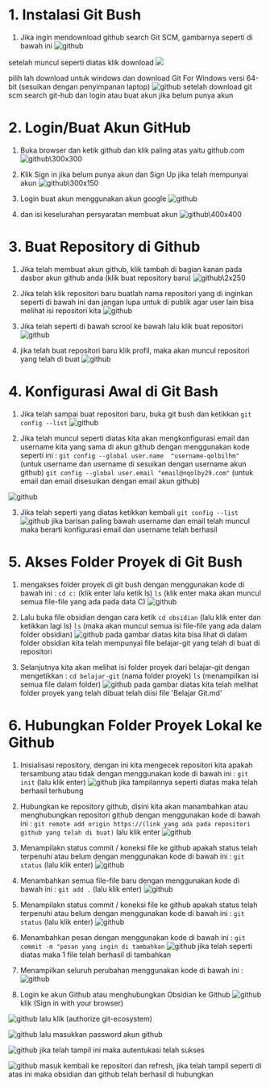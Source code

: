 # 1. Instalasi Git Bush
1. Jika ingin mendownload github search Git SCM, gambarnya seperti di bawah ini
![github](asset/19.JPG)

setelah muncul seperti diatas klik download
![](asset/21.JPG)

pilih lah download untuk windows dan download Git For Windows versi 64-bit (sesuikan dengan penyimpanan laptop)
![github](asset/20.JPG)
setelah download git scm search git-hub dan login atau buat akun jika belum punya akun


# 2. Login/Buat Akun GitHub
1. Buka browser dan ketik github dan klik paling atas yaitu github.com
![github\300x300](asset/20.JPG)

2. Klik Sign in jika belum punya akun dan Sign Up jika telah mempunyai akun
![github\300x150](asset/22.JPG)

3. Login buat akun menggunakan akun google
![github](asset/23.JPG)

4. dan isi keselurahan persyaratan membuat akun
![github\400x400](asset/25.JPG)
# 3. Buat Repository di Github
1. Jika telah membuat akun github, klik tambah di bagian kanan pada dasbor akun github anda (klik buat repository baru)
![github\2x250](asset/1.JPG)

2. Jika telah klik repositori baru buatlah  nama repositori yang di inginkan seperti di bawah ini dan jangan lupa untuk di publik agar user lain bisa melihat isi repositori kita
![github](asset/2.JPG)

3. Jika telah seperti di bawah scrool ke bawah lalu klik buat repositori 
![github](asset/3.JPG)

4. jika telah buat repositori baru klik profil, maka akan muncul repositori yang telah di buat
![github](asset/26.JPG)

# 4. Konfigurasi Awal di Git Bash
1. Jika telah sampai buat repositori baru, buka git bush dan ketikkan 
 `git config --list`
![github](asset/27.JPG)

2. Jika telah muncul seperti diatas kita akan mengkonfigurasi email dan username kita yang sama di akun github dengan menggunakan kode seperti ini : 
`git config --global user.name  "username-qolbilhm"` (untuk username dan username di sesuikan dengan username akun github)
`git config --global user.email "email@nqolby29.com"` (untuk email dan email disesuikan dengan email akun github)

![github](asset/8.JPG)

3. Jika telah seperti yang diatas ketikkan kembali 
`git config --list` 
![github](asset/9.JPG)
jika barisan paling bawah username dan email telah muncul maka berarti konfigurasi email dan username telah berhasil

# 5. Akses Folder Proyek di Git Bush
1. mengakses folder proyek di git bush dengan menggunakan kode di bawah ini : 
`cd c:` (klik enter lalu ketik ls)
`ls` (klik enter maka akan muncul semua file-file yang ada pada data C)
![github](asset/10.JPG)

2. Lalu buka file obsidian dengan cara ketik 
`cd obsidian` (lalu klik enter dan ketikkan lagi ls)
`ls` (maka akan muncul semua isi file-file yang ada dalam folder obsidian)
![github](asset/11.JPG)
pada gambar diatas kita bisa lihat di dalam folder obsidian kita telah mempunyai file belajar-git yang telah di buat di repositori

3. Selanjutnya kita akan melihat isi folder proyek dari belajar-git dengan mengetikkan : 
`cd belajar-git` (nama folder proyek)
`ls` (menampilkan isi semua file dalam folder)
![github](asset/12.JPG)
pada gambar diatas kita telah melihat folder proyek yang telah dibuat telah diisi file 'Belajar Git.md'

# 6. Hubungkan Folder Proyek Lokal ke Github
1. Inisialisasi repository, dengan ini kita mengecek repositori kita apakah tersambung atau tidak dengan menggunakan kode di bawah ini : 
`git init` (lalu klik enter)
![github](asset/13.JPG)
jika tampilannya seperti diatas maka telah berhasil terhubung

2. Hubungkan ke repository github, disini kita akan manambahkan atau menghubungkan repositori github dengan menggunakan kode di bawah ini : 
`git remote add origin https://(link yang ada pada repositori github yang telah di buat)` lalu klik enter
![github](asset/28.JPG)

3. Menampilakn status commit / koneksi file ke github apakah status telah terpenuhi atau belum dengan menggunakan kode di bawah ini : 
`git status` (lalu klik enter)
![github](asset/29.JPG)

4. Menambahkan semua file-file baru dengan menggunakan kode di bawah ini :
`git add .` (lalu klik enter)
![github](asset/30.JPG)

5. Menampilakn status commit / koneksi file ke github apakah status telah terpenuhi atau belum dengan menggunakan kode di bawah ini : 
`git status` (lalu klik enter)
![github](asset/29.JPG)

6. Menambahkan pesan dengan  menggunakan kode di bawah ini : 
`git commit -m "pesan yang ingin di tambahkan`
![github](asset/31.JPG)
jika telah seperti diatas maka 1 file telah berhasil di tambahkan 

7.  Menampilkan seluruh perubahan menggunakan kode di bawah ini : 
![github](asset/32.JPG)

8. Login ke akun Github atau menghubungkan Obsidian ke Github 
![github](asset/15.JPG)
klik (Sign in with your browser)

![github](asset/16.JPG)
lalu klik (authorize git-ecosystem)

![github](asset/17.JPG)
lalu masukkan password akun github

![github](asset/18.JPG)
jika telah tampil ini maka autentukasi telah sukses

![github](asset/33.JPG)
masuk kembali ke repositori dan refresh, jika telah tampil seperti di atas ini maka obsidian dan github telah berhasil di hubungkan